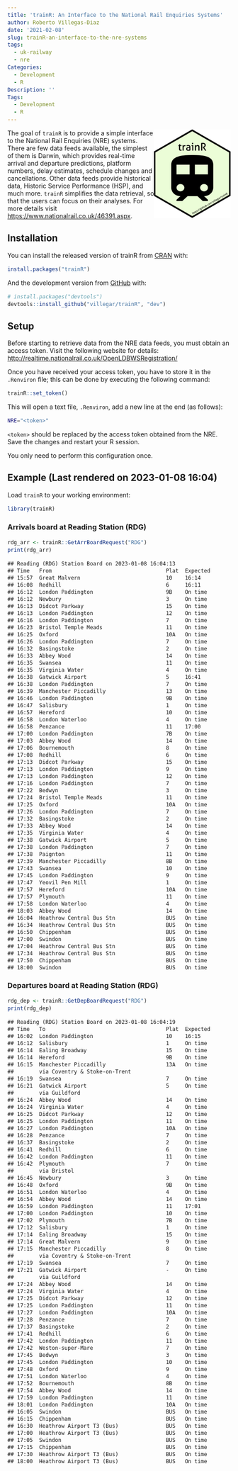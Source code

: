 ```yaml
---
title: 'trainR: An Interface to the National Rail Enquiries Systems'
author: Roberto Villegas-Diaz
date: '2021-02-08'
slug: trainR-an-interface-to-the-nre-systems
tags:
  - uk-railway
  - nre
Categories:
  - Development
  - R
Description: ''
Tags:
  - Development
  - R
---
```


<img src="https://raw.githubusercontent.com/villegar/trainR/main/inst/images/logo.png" alt="logo" align="right" height=200px/>

The goal of `trainR` is to provide a simple interface to the 
National Rail Enquiries (NRE) systems. There are few data feeds 
available, the simplest of them is Darwin, which provides real-time 
arrival and departure predictions, platform numbers, delay estimates, 
schedule changes and cancellations. Other data feeds provide historical 
data, Historic Service Performance (HSP), and much more. `trainR` 
simplifies the data retrieval, so that the users can focus on their 
analyses. For more details visit 
https://www.nationalrail.co.uk/46391.aspx.

## Installation

You can install the released version of trainR from [CRAN](https://CRAN.R-project.org) with:

``` r
install.packages("trainR")
```

And the development version from [GitHub](https://github.com/) with:

``` r
# install.packages("devtools")
devtools::install_github("villegar/trainR", "dev")
```

## Setup
Before starting to retrieve data from the NRE data feeds, you must obtain an access token. 
Visit the following website for details: http://realtime.nationalrail.co.uk/OpenLDBWSRegistration/

Once you have received your access token, you have to store it in the `.Renviron` file; this can be 
done by executing the following command:


```r
trainR::set_token()
```

This will open a text file, `.Renviron`, add a new line at the end (as follows):

```bash
NRE="<token>"
```

`<token>` should be replaced by the access token obtained from the NRE. Save the changes and restart 
your R session.

You only need to perform this configuration once.

## Example (Last rendered on 2023-01-08 16:04)

Load `trainR` to your working environment:

```r
library(trainR)
```

### Arrivals board at Reading Station (RDG)


```r
rdg_arr <- trainR::GetArrBoardRequest("RDG")
print(rdg_arr)
```

```
## Reading (RDG) Station Board on 2023-01-08 16:04:13
## Time   From                                    Plat  Expected
## 15:57  Great Malvern                           10    16:14
## 16:08  Redhill                                 6     16:11
## 16:12  London Paddington                       9B    On time
## 16:12  Newbury                                 3     On time
## 16:13  Didcot Parkway                          15    On time
## 16:13  London Paddington                       12    On time
## 16:16  London Paddington                       7     On time
## 16:23  Bristol Temple Meads                    11    On time
## 16:25  Oxford                                  10A   On time
## 16:26  London Paddington                       7     On time
## 16:32  Basingstoke                             2     On time
## 16:33  Abbey Wood                              14    On time
## 16:35  Swansea                                 11    On time
## 16:35  Virginia Water                          4     On time
## 16:38  Gatwick Airport                         5     16:41
## 16:38  London Paddington                       7     On time
## 16:39  Manchester Piccadilly                   13    On time
## 16:46  London Paddington                       9B    On time
## 16:47  Salisbury                               1     On time
## 16:57  Hereford                                10    On time
## 16:58  London Waterloo                         4     On time
## 16:58  Penzance                                11    17:00
## 17:00  London Paddington                       7B    On time
## 17:03  Abbey Wood                              14    On time
## 17:06  Bournemouth                             8     On time
## 17:08  Redhill                                 6     On time
## 17:13  Didcot Parkway                          15    On time
## 17:13  London Paddington                       9     On time
## 17:13  London Paddington                       12    On time
## 17:16  London Paddington                       7     On time
## 17:22  Bedwyn                                  3     On time
## 17:24  Bristol Temple Meads                    11    On time
## 17:25  Oxford                                  10A   On time
## 17:26  London Paddington                       7     On time
## 17:32  Basingstoke                             2     On time
## 17:33  Abbey Wood                              14    On time
## 17:35  Virginia Water                          4     On time
## 17:38  Gatwick Airport                         5     On time
## 17:38  London Paddington                       7     On time
## 17:38  Paignton                                11    On time
## 17:39  Manchester Piccadilly                   8B    On time
## 17:43  Swansea                                 10    On time
## 17:45  London Paddington                       9     On time
## 17:47  Yeovil Pen Mill                         1     On time
## 17:57  Hereford                                10A   On time
## 17:57  Plymouth                                11    On time
## 17:58  London Waterloo                         4     On time
## 18:03  Abbey Wood                              14    On time
## 16:04  Heathrow Central Bus Stn                BUS   On time
## 16:34  Heathrow Central Bus Stn                BUS   On time
## 16:50  Chippenham                              BUS   On time
## 17:00  Swindon                                 BUS   On time
## 17:04  Heathrow Central Bus Stn                BUS   On time
## 17:34  Heathrow Central Bus Stn                BUS   On time
## 17:50  Chippenham                              BUS   On time
## 18:00  Swindon                                 BUS   On time
```

### Departures board at Reading Station (RDG)


```r
rdg_dep <- trainR::GetDepBoardRequest("RDG")
print(rdg_dep)
```

```
## Reading (RDG) Station Board on 2023-01-08 16:04:19
## Time   To                                      Plat  Expected
## 16:02  London Paddington                       10    16:15
## 16:12  Salisbury                               1     On time
## 16:14  Ealing Broadway                         15    On time
## 16:14  Hereford                                9B    On time
## 16:15  Manchester Piccadilly                   13A   On time
##        via Coventry & Stoke-on-Trent           
## 16:19  Swansea                                 7     On time
## 16:21  Gatwick Airport                         5     On time
##        via Guildford                           
## 16:24  Abbey Wood                              14    On time
## 16:24  Virginia Water                          4     On time
## 16:25  Didcot Parkway                          12    On time
## 16:25  London Paddington                       11    On time
## 16:27  London Paddington                       10A   On time
## 16:28  Penzance                                7     On time
## 16:37  Basingstoke                             2     On time
## 16:41  Redhill                                 6     On time
## 16:42  London Paddington                       11    On time
## 16:42  Plymouth                                7     On time
##        via Bristol                             
## 16:45  Newbury                                 3     On time
## 16:48  Oxford                                  9B    On time
## 16:51  London Waterloo                         4     On time
## 16:54  Abbey Wood                              14    On time
## 16:59  London Paddington                       11    17:01
## 17:00  London Paddington                       10    On time
## 17:02  Plymouth                                7B    On time
## 17:12  Salisbury                               1     On time
## 17:14  Ealing Broadway                         15    On time
## 17:14  Great Malvern                           9     On time
## 17:15  Manchester Piccadilly                   8     On time
##        via Coventry & Stoke-on-Trent           
## 17:19  Swansea                                 7     On time
## 17:21  Gatwick Airport                         -     On time
##        via Guildford                           
## 17:24  Abbey Wood                              14    On time
## 17:24  Virginia Water                          4     On time
## 17:25  Didcot Parkway                          12    On time
## 17:25  London Paddington                       11    On time
## 17:27  London Paddington                       10A   On time
## 17:28  Penzance                                7     On time
## 17:37  Basingstoke                             2     On time
## 17:41  Redhill                                 6     On time
## 17:42  London Paddington                       11    On time
## 17:42  Weston-super-Mare                       7     On time
## 17:45  Bedwyn                                  3     On time
## 17:45  London Paddington                       10    On time
## 17:48  Oxford                                  9     On time
## 17:51  London Waterloo                         4     On time
## 17:52  Bournemouth                             8B    On time
## 17:54  Abbey Wood                              14    On time
## 17:59  London Paddington                       11    On time
## 18:01  London Paddington                       10A   On time
## 16:05  Swindon                                 BUS   On time
## 16:15  Chippenham                              BUS   On time
## 16:30  Heathrow Airport T3 (Bus)               BUS   On time
## 17:00  Heathrow Airport T3 (Bus)               BUS   On time
## 17:05  Swindon                                 BUS   On time
## 17:15  Chippenham                              BUS   On time
## 17:30  Heathrow Airport T3 (Bus)               BUS   On time
## 18:00  Heathrow Airport T3 (Bus)               BUS   On time
```
